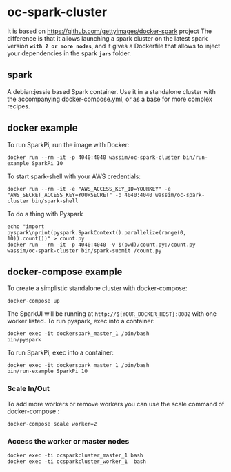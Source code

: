 # oc-spark-cluster
It is based on https://github.com/gettyimages/docker-spark project 
The difference is that it allows launching a spark cluster on the latest spark version **`with 2 or more nodes`**, and it gives a Dockerfile that allows to inject your dependencies in the spark **`jars`** folder.  


## spark
A debian:jessie based Spark container. Use it in a standalone cluster with the accompanying docker-compose.yml, or as a base for more complex recipes.

## docker example
To run SparkPi, run the image with Docker:
```
docker run --rm -it -p 4040:4040 wassim/oc-spark-cluster bin/run-example SparkPi 10
```

To start spark-shell with your AWS credentials:
```
docker run --rm -it -e "AWS_ACCESS_KEY_ID=YOURKEY" -e "AWS_SECRET_ACCESS_KEY=YOURSECRET" -p 4040:4040 wassim/oc-spark-cluster bin/spark-shell
```

To do a thing with Pyspark
```
echo "import pyspark\nprint(pyspark.SparkContext().parallelize(range(0, 10)).count())" > count.py
docker run --rm -it -p 4040:4040 -v $(pwd)/count.py:/count.py wassim/oc-spark-cluster bin/spark-submit /count.py
```

## docker-compose example
To create a simplistic standalone cluster with docker-compose:

```
docker-compose up
```

The SparkUI will be running at `http://${YOUR_DOCKER_HOST}:8082` with one worker listed. To run pyspark, exec into a container:

```
docker exec -it dockerspark_master_1 /bin/bash
bin/pyspark
```

To run SparkPi, exec into a container:

```
docker exec -it dockerspark_master_1 /bin/bash
bin/run-example SparkPi 10
```

### Scale In/Out
To add more workers or remove workers you can use the scale command of docker-compose : 
```
docker-compose scale worker=2
```

### Access the worker or master nodes

```
docker exec -ti ocsparkcluster_master_1 bash
docker exec -ti ocsparkcluster_worker_1  bash
```
